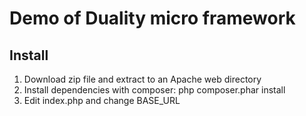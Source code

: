 Demo of Duality micro framework
===============================

Install
-------

1. Download zip file and extract to an Apache web directory
2. Install dependencies with composer: php composer.phar install
3. Edit index.php and change BASE_URL
